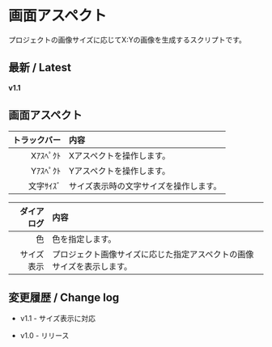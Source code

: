 # 画面アスペクト

プロジェクトの画像サイズに応じてX:Yの画像を生成するスクリプトです。

## 最新 / Latest

**v1.1**

## 画面アスペクト

| トラックバー | 内容 |
| -: | :- |
| Xｱｽﾍﾟｸﾄ | Xアスペクトを操作します。 |
| Yｱｽﾍﾟｸﾄ | Yアスペクトを操作します。 |
| 文字ｻｲｽﾞ | サイズ表示時の文字サイズを操作します。 |

| ダイアログ | 内容 |
| -: | :- |
| 色 | 色を指定します。 |
| サイズ表示 | プロジェクト画像サイズに応じた指定アスペクトの画像サイズを表示します。 |

## 変更履歴 / Change log

- v1.1 - サイズ表示に対応

- v1.0 - リリース
